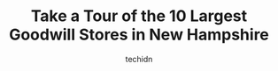 ---
layout: ampstory
image: https://i0.wp.com/paketmu.com/wp-content/uploads/2023/06/goodwill-store-salem-0-in-new-hampshire-1686371738.jpeg?resize=640,853
author: techidn
featured: false
description: Explore the diverse Goodwill Store scene in New Hampshire, home to an incredible selection of 10 establishments catering to every taste. Whether youre in search of iconic favorites or undis
title: Take a Tour of the 10 Largest Goodwill Stores in New Hampshire
cover:
   title: Take a Tour of the 10 Largest Goodwill Stores in New Hampshire
   subtitle: RICKPATE
   background: https://paketmu.com/wp-content/uploads/2023/06/goodwill-store-salem-0-in-new-hampshire-1686371738.jpeg

pages: 
 - layout: thirds
   top: <h1>#1 Goodwill Store and Buy the Pound Outlet</h1>
   bottom: "<p>Recently went to the Buy the Pound (Bins) store in Hudson, NH. Used to go to Boston before it closed and frequently go to the Connecticut location. Lots of people, but no</p>"
   background: https://paketmu.com/wp-content/uploads/2023/06/goodwill-store-salem-1-in-new-hampshire-1686371739.jpeg
   backgroundblur: true
 - layout: thirds
   top: <h1>#2 Goodwill Store - Amherst, NH</h1>
   bottom: "<p>Clean and spacious. Solid selection of name brands - JCrew, Talbots, GAP, etc. and vintage pieces! Would definitely reccomend. Organized but sections were a bit confusing </p>"
   background: https://paketmu.com/wp-content/uploads/2023/06/goodwill-store-salem-2-in-new-hampshire-1686371739.jpeg
   cta:
      link: https://paketmu.com/take-a-tour-of-the-10-largest-goodwill-stores-in-new-hampshire/
      text: Take a Tour of the 10 Largest Goodwill Stores in New Hampshire
 - layout: thirds
   top: <h1>#3 Goodwill Store - Concord</h1>
   bottom: "<p>When we travel we always search out the local stores. This is by far the best laid out, cleanest and well organized Goodwill I have ever been in. Maybe it was just a fluk</p>"
   background: https://paketmu.com/wp-content/uploads/2023/06/goodwill-store-salem-3-in-new-hampshire-1686371740.jpeg
   cta:
      link: https://paketmu.com/take-a-tour-of-the-10-largest-goodwill-stores-in-new-hampshire/
      text: Take a Tour of the 10 Largest Goodwill Stores in New Hampshire
 - layout: thirds
   top: <h1>#4 Goodwill Store & Donation Center</h1>
   bottom: "<p>1292 Hooksett Rd A, Hooksett, NH 03106, United States</p>"
   background: https://images.unsplash.com/photo-1484589065579-248aad0d8b13?ixlib=rb-4.0.3&ixid=MnwxMjA3fDB8MHxwaG90by1wYWdlfHx8fGVufDB8fHx8&auto=format&fit=crop&w=640&h=853&q=80
   cta:
      link: https://paketmu.com/take-a-tour-of-the-10-largest-goodwill-stores-in-new-hampshire/
      text: Take a Tour of the 10 Largest Goodwill Stores in New Hampshire
 - layout: thirds
   top: <h1>#5 Goodwill Store - Somersworth</h1>
   bottom: "<p>450 High St, Somersworth, NH 03878, United States</p>"
   background: https://images.unsplash.com/photo-1518640467707-6811f4a6ab73?ixlib=rb-4.0.3&ixid=MnwxMjA3fDB8MHxwaG90by1wYWdlfHx8fGVufDB8fHx8&auto=format&fit=crop&w=640&h=853&q=80
   cta:
      link: https://paketmu.com/take-a-tour-of-the-10-largest-goodwill-stores-in-new-hampshire/
      text: Take a Tour of the 10 Largest Goodwill Stores in New Hampshire
 - layout: thirds
   top: <h1>#6 Goodwill Store - Salem</h1>
   bottom: "<p>23 S Broadway, Salem, NH 03079, United States</p>"
   background: https://images.unsplash.com/photo-1488554378835-f7acf46e6c98?ixlib=rb-4.0.3&ixid=MnwxMjA3fDB8MHxwaG90by1wYWdlfHx8fGVufDB8fHx8&auto=format&fit=crop&w=640&h=853&q=80
   cta:
      link: https://paketmu.com/take-a-tour-of-the-10-largest-goodwill-stores-in-new-hampshire/
      text: Take a Tour of the 10 Largest Goodwill Stores in New Hampshire
 - layout: thirds
   top: <h1>#7 Goodwill Store</h1>
   bottom: "<p>720 Lafayette Rd, Portsmouth, NH 03801, United States</p>"
   background: https://images.unsplash.com/photo-1618556658017-fd9c732d1360?ixlib=rb-4.0.3&ixid=MnwxMjA3fDB8MHxwaG90by1wYWdlfHx8fGVufDB8fHx8&auto=format&fit=crop&w=640&h=853&q=80
   cta:
      link: https://paketmu.com/take-a-tour-of-the-10-largest-goodwill-stores-in-new-hampshire/
      text: Take a Tour of the 10 Largest Goodwill Stores in New Hampshire
 - layout: thirds
   middle: Continue reading...
   background: https://images.unsplash.com/photo-1533998839656-76f5e4b2bccb?ixlib=rb-4.0.3&ixid=MnwxMjA3fDB8MHxwaG90by1wYWdlfHx8fGVufDB8fHx8&auto=format&fit=crop&w=640&h=853&q=80
   cta:
      link: https://paketmu.com/take-a-tour-of-the-10-largest-goodwill-stores-in-new-hampshire/
      text: Take a Tour of the 10 Largest Goodwill Stores in New Hampshire
      
---